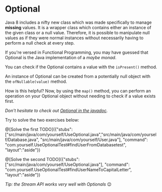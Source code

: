 # Optional

Java 8 includes a nifty new class which was made specifically to manage **missing** values. It is a wrapper class which contains either an instance of the given class or a null value. Therefore, it is possible to manipulate null values as if they were normal instances without necessarily having to perform a null check at every step.

If you're versed in Functional Programming, you may have guessed that Optional is the Java implementation of a _maybe monad_.

You can check if the Optional contains a value with the `isPresent()` method.

An instance of Optional can be created from a potentially null object with the `ofNullable(value)` method.

How is this helpful? Now, by using the `map()` method, you can perform an operation on your Optional object without needing to check if a value exists first.

*Don't hesitate to check out [Optional in the javadoc](https://docs.oracle.com/javase/8/docs/api/java/util/Optional.html).*

Try to solve the two exercises below:

@[Solve the first TODO]({"stubs": ["src/main/java/com/yourself/UseOptional.java","src/main/java/com/yourself/Database.java", "src/main/java/com/yourself/User.java"], "command": "com.yourself.UseOptionalTest#findUserFromDatabasetest", "layout":"aside"})

@[Solve the second TODO]({"stubs": ["src/main/java/com/yourself/UseOptional.java"], "command": "com.yourself.UseOptionalTest#findUserNameToCapitalLetter", "layout":"aside"})

*Tip: the Stream API works very well with Optionals* 😉
